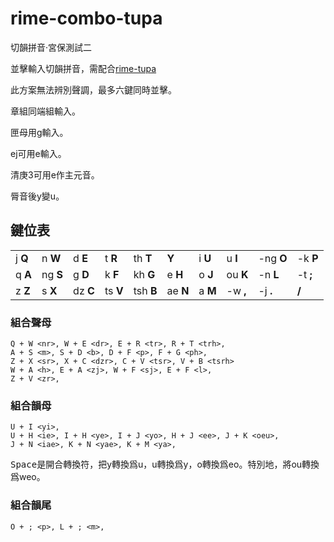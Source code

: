 # rime-combo-tupa

切韻拼音·宮保測試二

並擊輸入切韻拼音，需配合[rime-tupa](https://github.com/ayaka14732/rime-tupa)

此方案無法辨別聲調，最多六鍵同時並擊。

章組同端組輸入。

匣母用g輸入。

ej可用e輸入。

清庚3可用e作主元音。

脣音後y變u。

## 鍵位表

|      |      |      |      |      |      |      |      |      |      | 
| ---- | ---- | ---- | ---- | ---- | ---- | ---- | ---- | ---- | ---- |
| j   **Q**| n   **W**| d   **E**| t   **R**| th  **T**|     **Y**| i   **U**| u   **I**|-ng  **O**|-k   **P**|
| q   **A**| ng  **S**| g   **D**| k   **F**| kh  **G**| e   **H**| o   **J**| ou  **K**|-n   **L**|-t   **;**|
| z   **Z**| s   **X**| dz  **C**| ts  **V**| tsh **B**| ae  **N**| a   **M**|-w   **,**|-j   **.**|     **/**|

### 組合聲母

    Q + W <nr>, W + E <dr>, E + R <tr>, R + T <trh>,
    A + S <m>, S + D <b>, D + F <p>, F + G <ph>,
    Z + X <sr>, X + C <dzr>, C + V <tsr>, V + B <tsrh>
    W + A <h>, E + A <zj>, W + F <sj>, E + F <l>,
    Z + V <zr>,

### 組合韻母

    U + I <yi>,
    U + H <ie>, I + H <ye>, I + J <yo>, H + J <ee>, J + K <oeu>,
    J + N <iae>, K + N <yae>, K + M <ya>,

<kbd>Space</kbd>是開合轉換符，把y轉換爲u，u轉換爲y，o轉換爲eo。特別地，將ou轉換爲weo。

### 組合韻尾

    O + ; <p>, L + ; <m>,
